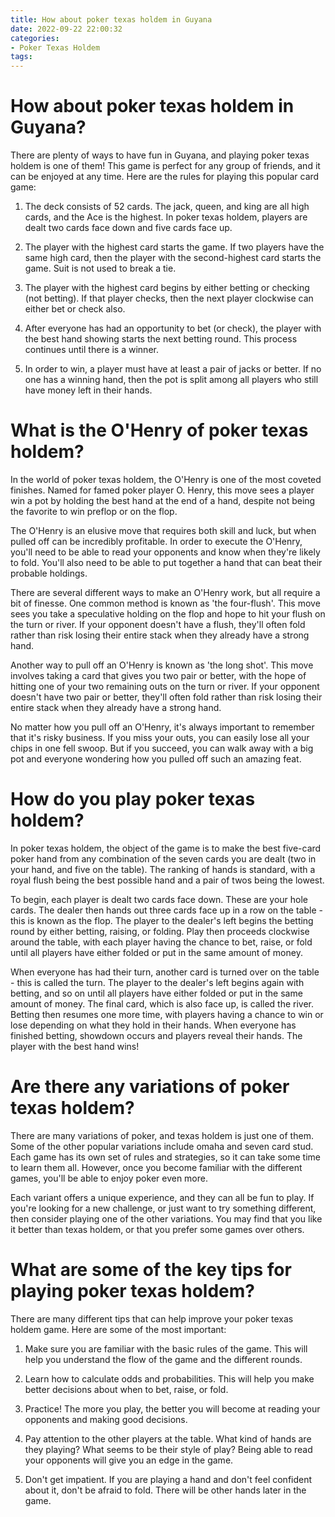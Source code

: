 ```yaml
---
title: How about poker texas holdem in Guyana
date: 2022-09-22 22:00:32
categories:
- Poker Texas Holdem
tags:
---
```



#  How about poker texas holdem in Guyana?

There are plenty of ways to have fun in Guyana, and playing poker texas holdem is one of them! This game is perfect for any group of friends, and it can be enjoyed at any time. Here are the rules for playing this popular card game:

1. The deck consists of 52 cards. The jack, queen, and king are all high cards, and the Ace is the highest. In poker texas holdem, players are dealt two cards face down and five cards face up.

2. The player with the highest card starts the game. If two players have the same high card, then the player with the second-highest card starts the game. Suit is not used to break a tie.

3. The player with the highest card begins by either betting or checking (not betting). If that player checks, then the next player clockwise can either bet or check also.

4. After everyone has had an opportunity to bet (or check), the player with the best hand showing starts the next betting round. This process continues until there is a winner.

5. In order to win, a player must have at least a pair of jacks or better. If no one has a winning hand, then the pot is split among all players who still have money left in their hands.

#  What is the O'Henry of poker texas holdem?

In the world of poker texas holdem, the O'Henry is one of the most coveted finishes. Named for famed poker player O. Henry, this move sees a player win a pot by holding the best hand at the end of a hand, despite not being the favorite to win preflop or on the flop.

The O'Henry is an elusive move that requires both skill and luck, but when pulled off can be incredibly profitable. In order to execute the O'Henry, you'll need to be able to read your opponents and know when they're likely to fold. You'll also need to be able to put together a hand that can beat their probable holdings.

There are several different ways to make an O'Henry work, but all require a bit of finesse. One common method is known as 'the four-flush'. This move sees you take a speculative holding on the flop and hope to hit your flush on the turn or river. If your opponent doesn't have a flush, they'll often fold rather than risk losing their entire stack when they already have a strong hand.

Another way to pull off an O'Henry is known as 'the long shot'. This move involves taking a card that gives you two pair or better, with the hope of hitting one of your two remaining outs on the turn or river. If your opponent doesn't have two pair or better, they'll often fold rather than risk losing their entire stack when they already have a strong hand.

No matter how you pull off an O'Henry, it's always important to remember that it's risky business. If you miss your outs, you can easily lose all your chips in one fell swoop. But if you succeed, you can walk away with a big pot and everyone wondering how you pulled off such an amazing feat.

#  How do you play poker texas holdem?

In poker texas holdem, the object of the game is to make the best five-card poker hand from any combination of the seven cards you are dealt (two in your hand, and five on the table). The ranking of hands is standard, with a royal flush being the best possible hand and a pair of twos being the lowest.

To begin, each player is dealt two cards face down. These are your hole cards. The dealer then hands out three cards face up in a row on the table - this is known as the flop. The player to the dealer's left begins the betting round by either betting, raising, or folding. Play then proceeds clockwise around the table, with each player having the chance to bet, raise, or fold until all players have either folded or put in the same amount of money.

When everyone has had their turn, another card is turned over on the table - this is called the turn. The player to the dealer's left begins again with betting, and so on until all players have either folded or put in the same amount of money. The final card, which is also face up, is called the river. Betting then resumes one more time, with players having a chance to win or lose depending on what they hold in their hands. When everyone has finished betting, showdown occurs and players reveal their hands. The player with the best hand wins!

#  Are there any variations of poker texas holdem?

There are many variations of poker, and texas holdem is just one of them. Some of the other popular variations include omaha and seven card stud. Each game has its own set of rules and strategies, so it can take some time to learn them all. However, once you become familiar with the different games, you'll be able to enjoy poker even more.

Each variant offers a unique experience, and they can all be fun to play. If you're looking for a new challenge, or just want to try something different, then consider playing one of the other variations. You may find that you like it better than texas holdem, or that you prefer some games over others.

#  What are some of the key tips for playing poker texas holdem?

There are many different tips that can help improve your poker texas holdem game. Here are some of the most important:

1. Make sure you are familiar with the basic rules of the game. This will help you understand the flow of the game and the different rounds.

2. Learn how to calculate odds and probabilities. This will help you make better decisions about when to bet, raise, or fold.

3. Practice! The more you play, the better you will become at reading your opponents and making good decisions.

4. Pay attention to the other players at the table. What kind of hands are they playing? What seems to be their style of play? Being able to read your opponents will give you an edge in the game.

5. Don't get impatient. If you are playing a hand and don't feel confident about it, don't be afraid to fold. There will be other hands later in the game.